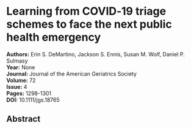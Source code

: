 # Learning from COVID‐19 triage schemes to face the next public health emergency

**Authors:** Erin S. DeMartino, Jackson S. Ennis, Susan M. Wolf, Daniel P. Sulmasy  
**Year:** None  
**Journal:** Journal of the American Geriatrics Society  
**Volume:** 72  
**Issue:** 4  
**Pages:** 1298-1301  
**DOI:** 10.1111/jgs.18765  

## Abstract


